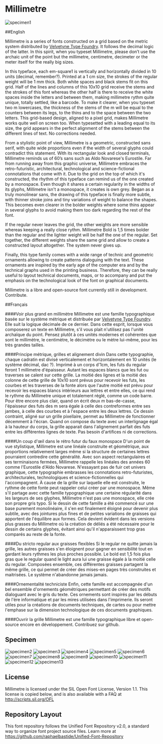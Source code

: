 # Millimetre

![specimen1](https://github.com/jjjlllnnn/Millimetre/blob/master/documentation/specimen/web/specimen_millimetre_web.png)

##English

Millimetre is a series of fonts constructed on a grid based on the metric system distributed by [Velvetyne Type Foundry](http://velvetyne.fr). It follows the decimal logic of the latter. In this spirit, when you typeset Millimetre, please don’t use the archaic unit of the point but the millimetre, centimetre, decimeter or the meter itself for the really big sizes.

In this typeface, each em-square1 is vertically and horizontally divided in 10 units (decimal, remember?). Printed at a 1 cm size, the strokes of the regular weight will be 1 mm thick. Both white spaces and black stems fit on this grid. Half of the lines and columns of this 10x10 grid receive the stems and the strokes of this font whereas the other half is there to receive the white spaces inside the letters and between them, making millimetre rythm quite unique, totally settled, like a barcode. To make it clearer, when you typeset two m lowercases, the thickness of the stems of the m will be equal to the counters between its legs, to the thins and to the space between the two letters. This grid-based design, aligned to a pixel grid, makes Millimetre works quite well on screen too. When typesetted with a leading equal to its size, the grid appears in the perfect alignment of the stems between the different lines of text. No corrections needed.

From a stylistic point of view, Millimetre is a geometric, constructed sans serif, with quite wide proportions even if the width of several glyphs could contradict this statement. With its rectangular look and closed terminals, Millimetre reminds us of 60’s sans such as Aldo Novarese's Eurostile. Far from running away from this graphic universe, Millimetre embraces the retro-futuristic, architectural, technological and science-fictional connotations that come with it. Due to the grid on the top of which it's constructed, the rhythm of this typeface can remind us of the one created by a monospace. Even though it shares  a certain regularity in the widths of its glyphs, Millimetre isn't a monospace, it creates is own grey. Began as a truly monolinear sans, the drawing of this typeface is finally more subtle, with thinner stroke joins and tiny variations of weight to balance the shapes. This becomes even clearer in the bolder weights where some thins appear in several glyphs to avoid making them too dark regarding the rest of the font.

If the regular never leaves the grid, the other weights are more sensible whereas keeping a really close rythm. Millimetre Bold is 1,5 times bolder than the regular and the lighter weight will be half the one of the regular. Set together, the different weights share the same grid and allow to create a constructed layout altogether. The system never gives up.

Finally, this type family comes with a wide range of technic and geometric ornaments allowing to create patterns dialoguing with the text. These ornaments are inspired by the early age of the computer era and by the technical graphs used in the printing business. Therefore, they can be really useful to layout technical documents, maps, or to accompany and put the emphasis on the technological look of the font on graphical documents.

Millimetre is a libre and open-source font currently still
in development. Contribute.


##Français


####Voir plus grand en millimètre
Millimetre est une famille typographique basée sur le système métrique et distribuée par [Velvetyne Type Foundry](http://velvetyne.fr). Elle suit la logique décimale de ce dernier. Dans cette esprit, lorsque vous composerez un texte en Millimetre, s'il vous plait n'utilisez pas l'unité archaïque du point. Pensez plutôt à ces unités modernes et cohérentes que sont le millimètre, le centimètre, le décimètre ou le mètre lui-même, pour les très grandes tailles.

####Principe métrique, grilles et alignement divin
Dans cette typographie, chaque cadratin est divisé verticalement et horizontalement en 10 unités (le système décimal, dac ?). Imprimé à un corps d'1cm, les futs du regular feront 1 millimetre d'épaisseur. Autant les espaces blancs que les fut ou traverses se calent sur cette grille. La moitié des lignes et la moitié des colonne de cette grille de 10x10 sont prévus pour recevoir les futs, les courbes et les traverses de la fonte alors que l'autre moitié est prévu pour recevoir les espaces blancs intérieurs aux lettres et entre elles, ce qui rend le rythme du Millimetre unique et totalement réglé, comme un code barre. Pour être encore plus clair, quand on écrit deux m bas-de-casse, l'épaisseur des futs des m sera égale à celle des contreformes entre ses jambes, à celle des courbes et à l'espace entre les deux lettres. Ce dessin contraint, aligné sur un grille pixellaire, permet au  Millimetre de fonctionner décemment à l'écran. Quand on compose du texte avec un interlignage égal à la hauteur du corps, la grille apparait dans l'alignement parfait des futs entre les différentes lignes de texte. Pas besoin d'artifices ni de corrections.

####Un coup d'œil dans le rétro futur du faux monospace
D'un point de vue stylistique, Millimetre est une linéale construite et géométrique, aux proportions relativement larges même si la structure de certaines lettres pourraient contredire cette généralité. Avec son aspect rectangulaires et ses terminaisons fermées, Millimetre rappelle les linéales des années 60 comme l'Eurostile d'Aldo Novarese. N'essayant pas de fuir cet univers graphique, cette typographie embrasses les connotations retro-futuristes, architecturales, technologiques et science-fictionnelles qui l'accompagnent. À cause de la grille sur laquelle elle est construite, le rythme de cette fonte peut rappeler celui créer par une monospace. Même s'il partage avec cette famille typographique une certaine régularité dans les largeurs de ses glyphes, Millimetre n'est pas une monospace, elle crée son propre gris typo. Si le dessin de cette famille a été commencé sur une base purement monolinéaire, il s'en est finalement éloigné pour devenir plus subtile, avec des jointures plus fines et de petites variations de graisses qui apportent de l'équilibre aux formes. Cela devient évident dans les versions plus grasses du Millimetre où la création de déliés a été nécessaire pour le dessin de certains glyphes, évitant ainsi qu'il n'apparaissent trop gras comparés au reste de la fonte.

####Du stricto regular aux graisses flexibles
Si le regular ne quitte jamais la grille, les autres graisses s'en éloignent pour gagner en sensibilité tout en gardant leurs rythmes les plus proches possible. Le bold est 1,5 fois plus gras que le regular quand le light aura lui une graisse égale à la moitié celle du regular. Composées ensemble, ces différentes graisses partagent la même grille, ce qui permet de créer des mises-en pages très construites et maitrisées. Le système n'abandonne jamais jamais.

####Ornementalité techniciste
Enfin, cette famille est accompagnée d'un bel ensemble d'ornements géométriques permettant de créer des motifs dialoguant avec le gris du texte. Ces ornements sont inspirés par les débuts de l'ère informatique et par les mires utilisées dans l'imprimerie. Ils seront utiles pour la créations de documents techniques, de cartes ou pour mettre l'emphase sur la dimension technologique de ces documents graphiques.

####Ouvrir la grille
Millimetre est une famille typographique libre et open-source encore en développement. Contribuez sur github.

## Specimen

![specimen2](https://github.com/jjjlllnnn/Millimetre/blob/master/documentation/specimen/web/specimen_millimetre_web2.png)
![specimen3](https://github.com/jjjlllnnn/Millimetre/blob/master/documentation/specimen/web/specimen_millimetre_web3.png)
![specimen4](https://github.com/jjjlllnnn/Millimetre/blob/master/documentation/specimen/web/specimen_millimetre_web4.png)
![specimen5](https://github.com/jjjlllnnn/Millimetre/blob/master/documentation/specimen/web/specimen_millimetre_web5.png)
![specimen6](https://github.com/jjjlllnnn/Millimetre/blob/master/documentation/specimen/web/specimen_millimetre_web6.png)
![specimen7](https://github.com/jjjlllnnn/Millimetre/blob/master/documentation/specimen/web/specimen_millimetre_web7.png)
![specimen8](https://github.com/jjjlllnnn/Millimetre/blob/master/documentation/specimen/web/specimen_millimetre_web8.png)
![specimen9](https://github.com/jjjlllnnn/Millimetre/blob/master/documentation/specimen/web/specimen_millimetre_web9.png)
![specimen10](https://github.com/jjjlllnnn/Millimetre/blob/master/documentation/specimen/web/specimen_millimetre_web10.png)
![specimen11](https://github.com/jjjlllnnn/Millimetre/blob/master/documentation/specimen/web/specimen_millimetre_web11.png)
![specimen12](https://github.com/jjjlllnnn/Millimetre/blob/master/documentation/specimen/web/specimen_millimetre_web12.png)
![specimen13](https://github.com/jjjlllnnn/Millimetre/blob/master/documentation/specimen/web/specimen_millimetre_web13.png)

## License

Millimetre is licensed under the SIL Open Font License, Version 1.1. 
This license is copied below, and is also available with a FAQ at 
http://scripts.sil.org/OFL

## Repository Layout

This font repository follows the Unified Font Repository v2.0, 
a standard way to organize font project source files. Learn more at 
https://github.com/raphaelbastide/Unified-Font-Repository

